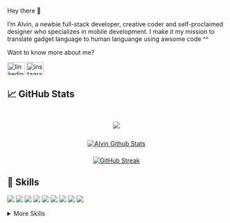 
Hey there 👋

I’m Alvin, a newbie full-stack developer, creative coder and self-proclaimed designer who specializes in mobile development. I make it my mission to translate gadget language to human languange using awsome code ^^

Want to know more about me? 

<a href="https://linkedin.com/in/alvinzf" target="blank"><img align="center" src="https://raw.githubusercontent.com/rahuldkjain/github-profile-readme-generator/master/src/images/icons/Social/linked-in-alt.svg" alt="linkedin-alvinzf" height="30" width="40" /></a>
<a href="https://instagram.com/alvinzulham" target="blank"><img align="center" src="https://raw.githubusercontent.com/rahuldkjain/github-profile-readme-generator/master/src/images/icons/Social/instagram.svg" alt="instagram-alvinzulham" height="30" width="40" /></a>


## &#x1f4c8; GitHub Stats

<br>
<div align=center>
<a href="https://github.com/alvinzf">
  <img align="center" style="margin:0.5rem" src="https://github-readme-stats.vercel.app/api/top-langs/?username=alvinzf&hide=html,css&title_color=e3be7a&text_color=c9cacc&icon_color=4AB197&bg_color=1d2125" />
</a>
  <div style="margin-bottom : 10px"></div>
<a href="https://github.com/alvinzf">
  <img align="center" style="margin:0.5rem" src="https://github-readme-stats.vercel.app/api?username=alvinzf&show_icons=true&line_height=27&count_private=true&title_color=e3be7a&text_color=c9cacc&icon_color=4AB097&bg_color=1d2125" alt="Alvin Github Stats" />
</a>

[![GitHub Streak](http://github-readme-streak-stats.herokuapp.com?user=alvinzf&theme=onedark_duo&date_format=M%20j%5B%2C%20Y%5D)](https://git.io/streak-stats)
</div>

## 💼 Skills

![](https://img.shields.io/badge/Code-Flutter-informational?style=flat&logo=flutter&logoColor=white&color=4AB197)
![](https://img.shields.io/badge/Code-Dart-informational?style=flat&logo=dart&logoColor=white&color=4AB197)
![](https://img.shields.io/badge/Code-Laravel-informational?style=flat&logo=laravel&logoColor=white&color=4AB197)
![](https://img.shields.io/badge/Code-PHP-informational?style=flat&logo=php&logoColor=white&color=4AB197)
![](https://img.shields.io/badge/Code-Java-informational?style=flat&logo=Java&logoColor=white&color=4AB197)
![](https://img.shields.io/badge/Code-MySQL-informational?style=flat&logo=MySQL&logoColor=white&color=4AB197)
![](https://img.shields.io/badge/Tools-Firebase-informational?style=flat&logo=firebase&logoColor=white&color=4AB197)
![](https://img.shields.io/badge/Tools-Heroku-informational?style=flat&logo=heroku&logoColor=white&color=4AB197)
![](https://img.shields.io/badge/Tools-Docker-informational?style=flat&logo=docker&logoColor=white&color=4AB197)

<details>
<summary>More Skills</summary>
<br>

![](https://img.shields.io/badge/Style-CSS-informational?style=flat&logo=css3&logoColor=white&color=4AB197)
![](https://img.shields.io/badge/Style-Tailwind-informational?style=flat&logo=Tailwind-CSS&logoColor=white&color=4AB197)
![](https://img.shields.io/badge/Tools-Bootstrap-informational?style=flat&logo=Bootstrap&logoColor=white&color=4AB197)

<br>

![](https://img.shields.io/badge/Tools-Linux-informational?style=flat&logo=ubuntu&logoColor=white&color=4AB197)
![](https://img.shields.io/badge/Tools-NPM-informational?style=flat&logo=npm&logoColor=white&color=4AB197)
![](https://img.shields.io/badge/Tools-GitHub-informational?style=flat&logo=GitHub&logoColor=white&color=4AB197)

<br>
  
![](https://img.shields.io/badge/Design-Adobe%20Photoshop-informational?style=flat&logo=Adobe-Photoshop&logoColor=white&color=4AB197)
![](https://img.shields.io/badge/Design-Adobe%20Premiere%20Pro-informational?style=flat&logo=Adobe%20Premiere%20Pro&logoColor=white&color=4AB197)
![](https://img.shields.io/badge/Design-AdobeXD-informational?style=flat&logo=Adobe-XD&logoColor=white&color=4AB197)
![](https://img.shields.io/badge/Design-Figma-informational?style=flat&logo=Figma&logoColor=white&color=4AB197)


</details>

<br>

